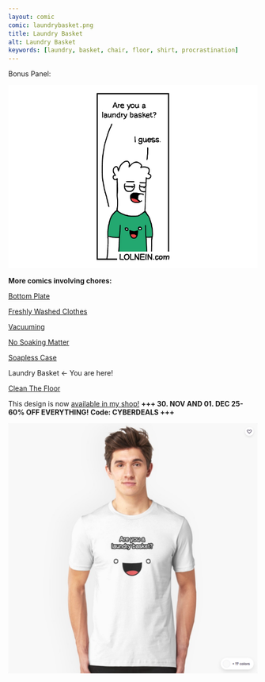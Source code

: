 ```yaml
---
layout: comic
comic: laundrybasket.png
title: Laundry Basket
alt: Laundry Basket
keywords: [laundry, basket, chair, floor, shirt, procrastination]
---
```


Bonus Panel:

![Laundry Basket Bonus Panel](/images/laundrybasket_bonus.png)


__More comics involving chores:__

[Bottom Plate](https://lolnein.com/2017/07/14/bottomplate/)

[Freshly Washed Clothes](https://lolnein.com/2017/09/20/freshlywashedclothes/)

[Vacuuming](https://lolnein.com/2017/11/25/vacuuming/)

[No Soaking Matter](https://lolnein.com/2019/04/12/nosoakingmatter/)

[Soapless Case](https://lolnein.com/2019/04/16/soaplesscase/)

Laundry Basket <- You are here!

[Clean The Floor](https://lolnein.com/2019/06/21/cleanthefloor/)


This design is now [available in my shop!](https://www.redbubble.com/people/LOLNEIN/shop) __+++ 30. NOV AND 01. DEC 25-60% OFF EVERYTHING! Code: CYBERDEALS +++__


 

[![Laundry Basket Shirt](/images/laundrybasket_shirt2.png)](https://www.redbubble.com/people/LOLNEIN/shop)
